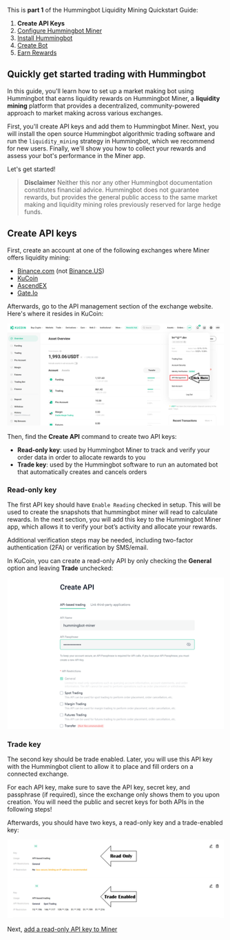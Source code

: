This is **part 1** of the Hummingbot Liquidity Mining Quickstart Guide:

1. **Create API Keys**
2. [Configure Hummingbot Miner]
3. [Install Hummingbot]
4. [Create Bot]
5. [Earn Rewards]

## Quickly get started trading with Hummingbot

In this guide, you'll learn how to set up a market making bot using Hummingbot that earns liquidity rewards on Hummingbot Miner, a **liquidity mining** platform that provides a decentralized, community-powered approach to market making across various exchanges.

First, you'll create API keys and add them to Hummingbot Miner. Next, you will install the open source Hummingbot algorithmic trading software and run the `liquidity_mining` strategy in Hummingbot, which we recommend for new users. Finally, we'll show you how to collect your rewards and assess your bot's performance in the Miner app.

Let's get started!

> **Disclaimer** Neither this nor any other Hummingbot documentation constitutes financial advice. Hummingbot does not guarantee rewards, but provides the general public access to the same market making and liquidity mining roles previously reserved for large hedge funds.

## Create API keys

First, create an account at one of the following exchanges where Miner offers liquidity mining:

* [Binance.com](https://binance.com) (not [Binance.US](https://binance.us))
* [KuCoin](https://kucoin.com)
* [AscendEX](https://ascendex.com/)
* [Gate.Io](https://www.gate.io/)

Afterwards, go to the API management section of the exchange website. Here's where it resides in KuCoin:

![](<1-a-Kucoin home.png>)

Then, find the **Create API** command to create two API keys:

* **Read-only key**: used by Hummingbot Miner to track and verify your order data in order to allocate rewards to you
* **Trade key**: used by the Hummingbot software to run an automated bot that automatically creates and cancels orders

### Read-only key

The first API key should have `Enable Reading` checked in setup. This will be used to create the snapshots that hummingbot miner will read to calculate rewards. In the next section, you will add this key to the Hummingbot Miner app, which allows it to verify your bot’s activity and allocate your rewards.

Additional verification steps may be needed, including two-factor authentication (2FA) or verification by SMS/email.

In KuCoin, you can create a read-only API by only checking the **General** option and leaving **Trade** unchecked:

![](<1-a-create api.png>)

### Trade key

The second key should be trade enabled. Later, you will use this API key with the Hummingbot client to allow it to place and fill orders on a connected exchange.

For each API key, make sure to save the API key, secret key, and passphrase (if required), since the exchange only shows them to you upon creation. You will need the public and secret keys for both APIs in the following steps!

Afterwards, you should have two keys, a read-only key and a trade-enabled key:

![](<1-a-read and trade kucoin.png>)

Next, [add a read-only API key to Miner][Configure Hummingbot Miner]

[kucoin-home]: ./1-a-kucoin-home.png
[kucoin-create-api]: ./1-b-kucoin-create-api.png
[kucoin-api-management]: ./1-c-kucoin-api-management.png

[Create API Keys]: ../1-create-keys
[Configure Hummingbot Miner]: ../2-configure-miner
[Install Hummingbot]: ../3-install-hummingbot
[Create Bot]: ../4-create-bot
[Earn Rewards]: ../5-earn-rewards
